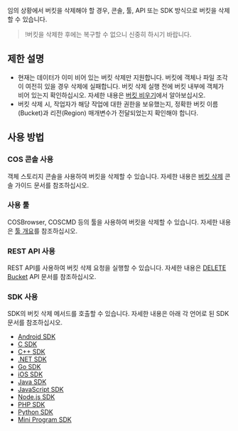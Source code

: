 임의 상황에서 버킷을 삭제해야 할 경우, 콘솔, 툴, API 또는 SDK 방식으로 버킷을 삭제할 수 있습니다.

>!버킷을 삭제한 후에는 복구할 수 없으니 신중히 하시기 바랍니다.

## 제한 설명

- 현재는 데이터가 이미 비어 있는 버킷 삭제만 지원합니다. 버킷에 객체나 파일 조각이 여전히 있을 경우 삭제에 실패합니다. 버킷 삭제 실행 전에 버킷 내부에 객체가 비어 있는지 확인하십시오. 자세한 내용은 [버킷 비우기](https://intl.cloud.tencent.com/document/product/436/30926)에서 알아보십시오.
- 버킷 삭제 시, 작업자가 해당 작업에 대한 권한을 보유했는지, 정확한 버킷 이름(Bucket)과 리전(Region) 매개변수가 전달되었는지 확인해야 합니다.


## 사용 방법

### COS 콘솔 사용

객체 스토리지 콘솔을 사용하여 버킷을 삭제할 수 있습니다. 자세한 내용은 [버킷 삭제](https://intl.cloud.tencent.com/document/product/436/30361) 콘솔 가이드 문서를 참조하십시오.

### 사용 툴

COSBrowser, COSCMD 등의 툴을 사용하여 버킷을 삭제할 수 있습니다. 자세한 내용은 [툴 개요](https://intl.cloud.tencent.com/document/product/436/6242)를 참조하십시오.

### REST API 사용

REST API를 사용하여 버킷 삭제 요청을 실행할 수 있습니다. 자세한 내용은 [DELETE Bucket](https://intl.cloud.tencent.com/document/product/436/7732) API 문서를 참조하십시오.

### SDK 사용

SDK의 버킷 삭제 메서드를 호출할 수 있습니다. 자세한 내용은 아래 각 언어로 된 SDK 문서를 참조하십시오.

- [Android SDK](https://intl.cloud.tencent.com/document/product/436/31463)
- [C SDK](https://intl.cloud.tencent.com/document/product/436/31464)
- [C++ SDK](https://intl.cloud.tencent.com/document/product/436/31465)
- [.NET SDK](https://intl.cloud.tencent.com/document/product/436/30595)
- [Go SDK](https://intl.cloud.tencent.com/document/product/436/31466)
- [iOS SDK](https://intl.cloud.tencent.com/document/product/436/31467)
- [Java SDK](https://intl.cloud.tencent.com/document/product/436/31468)
- [JavaScript SDK](https://intl.cloud.tencent.com/document/product/436/31477)
- [Node.js SDK](https://intl.cloud.tencent.com/document/product/436/31469)
- [PHP SDK](https://intl.cloud.tencent.com/document/product/436/31470)
- [Python SDK](https://intl.cloud.tencent.com/document/product/436/31471)
- [Mini Program SDK](https://www.tencentcloud.com/document/product/436/31472)

